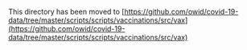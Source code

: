 This directory has been moved to [https://github.com/owid/covid-19-data/tree/master/scripts/scripts/vaccinations/src/vax](https://github.com/owid/covid-19-data/tree/master/scripts/scripts/vaccinations/src/vax)